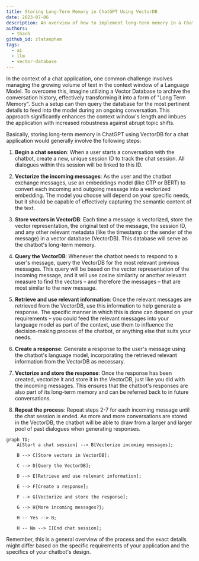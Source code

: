 ```yaml
---
title: Storing Long-Term Memory in ChatGPT Using VectorDB
date: 2023-07-06
description: An overview of how to implement long-term memory in a ChatGPT-based chatbot using a Vector Database (VectorDB) to store conversation history and retrieve the most relevant past interactions.
authors:
  - thanh
github_id: zlatanpham
tags:
  - ai
  - llm
  - vector-database
---
```


In the context of a chat application, one common challenge involves managing the growing volume of text in the context window of a Language Model. To overcome this, imagine utilizing a Vector Database to archive the conversation history, effectively transforming it into a form of "Long Term Memory". Such a setup can then query the database for the most pertinent details to feed into the model during an ongoing conversation. This approach significantly enhances the context window's length and imbues the application with increased robustness against abrupt topic shifts.

Basically, storing long-term memory in ChatGPT using VectorDB for a chat application would generally involve the following steps:

1.  **Begin a chat session**: When a user starts a conversation with the chatbot, create a new, unique session ID to track the chat session. All dialogues within this session will be linked to this ID.

2.  **Vectorize the incoming messages**: As the user and the chatbot exchange messages, use an embeddings model (like GTP or BERT) to convert each incoming and outgoing message into a vectorized embedding. The model you choose will depend on your specific needs, but it should be capable of effectively capturing the semantic content of the text.

3.  **Store vectors in VectorDB**: Each time a message is vectorized, store the vector representation, the original text of the message, the session ID, and any other relevant metadata (like the timestamp or the sender of the message) in a vector database (VectorDB). This database will serve as the chatbot's long-term memory.

4.  **Query the VectorDB**: Whenever the chatbot needs to respond to a user's message, query the VectorDB for the most relevant previous messages. This query will be based on the vector representation of the incoming message, and it will use cosine similarity or another relevant measure to find the vectors – and therefore the messages – that are most similar to the new message.

5.  **Retrieve and use relevant information**: Once the relevant messages are retrieved from the VectorDB, use this information to help generate a response. The specific manner in which this is done can depend on your requirements – you could feed the relevant messages into your language model as part of the context, use them to influence the decision-making process of the chatbot, or anything else that suits your needs.

6.  **Create a response**: Generate a response to the user's message using the chatbot's language model, incorporating the retrieved relevant information from the VectorDB as necessary.

7.  **Vectorize and store the response**: Once the response has been created, vectorize it and store it in the VectorDB, just like you did with the incoming messages. This ensures that the chatbot's responses are also part of its long-term memory and can be referred back to in future conversations.

8.  **Repeat the process**: Repeat steps 2-7 for each incoming message until the chat session is ended. As more and more conversations are stored in the VectorDB, the chatbot will be able to draw from a larger and larger pool of past dialogues when generating responses.

```mermaid
graph TD;
	A[Start a chat session] --> B[Vectorize incoming messages];

	B --> C[Store vectors in VectorDB];

	C --> D[Query the VectorDB];

	D --> E[Retrieve and use relevant information];

	E --> F[Create a response];

	F --> G[Vectorize and store the response];

	G --> H{More incoming messages?};

	H -- Yes --> B;

	H -- No --> I[End chat session];
```

Remember, this is a general overview of the process and the exact details might differ based on the specific requirements of your application and the specifics of your chatbot's design.
